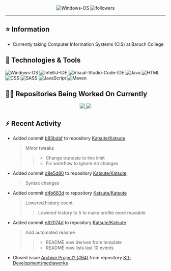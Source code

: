 <div align="center">
    <img 
        src="https://img.shields.io/badge/OS-Windows-informational?style=for-the-badge&color=3278be"
        alt="Windows-OS">
    <img 
        src="https://img.shields.io/github/followers/katsute?color=3278be&style=for-the-badge"
        alt="followers">
</div>

<hr>

## ⭐ Information

 - Currently taking Computer Information Systems (CIS) at Baruch College

## 🔧 Technologies & Tools

<img 
    src="https://img.shields.io/badge/OS-Windows-informational?style=flat-square&color=3278be"
    alt="Windows-OS">
<img 
    src="https://img.shields.io/badge/Editor-IntelliJ_IDEA-informational?style=flat-square&logo=intellij-idea&logoColor=white&color=3278be"
    alt="IntelliJ-IDE">
<img 
    src="https://img.shields.io/badge/Editor-Visual_Studio_Code-informational?style=flat-square&logo=Visual-Studio-Code&logoColor=white&color=3278be"
    alt="Visual-Studio-Code-IDE">
<img 
    src="https://img.shields.io/badge/Code-Java-informational?style=flat-square&logo=java&logoColor=white&color=3278be"
    alt="Java">
<img 
    src="https://img.shields.io/badge/Code-HTML-informational?style=flat-square&logo=html5&logoColor=white&color=3278be"
    alt="HTML">
<img 
    src="https://img.shields.io/badge/Code-CSS-informational?style=flat-square&logo=css-wizardry&logoColor=white&color=3278be"
    alt="CSS">
<img 
    src="https://img.shields.io/badge/Code-SASS-informational?style=flat-square&logo=sass&logoColor=white&color=3278be"
    alt="SASS">
<img 
    src="https://img.shields.io/badge/Code-JavaScript-informational?style=flat-square&logo=javascript&logoColor=white&color=3278be"
    alt="JavaScript">
<img 
    src="https://img.shields.io/badge/Tools-Maven-informational?style=flat-square&logo=apache-maven&logoColor=white&color=3278be"
    alt="Maven">

## 👨‍💻 Repositories Being Worked On Currently
<div align="center">
    <a href="https://github.com/Ktt-Development/ktt-development.github.io">
        <img
            src="https://github-readme-stats.vercel.app/api/pin/?username=ktt-development&repo=ktt-development.github.io&show_owner=true&title_color=3278be&text_color=202020">
    </a>
    <a href="https://github.com/Ktt-Development/rexedia">
        <img
            src="https://github-readme-stats.vercel.app/api/pin/?username=Ktt-Development&repo=rexedia&show_owner=true&title_color=3278be&text_color=202020">
    </a>
</div>

## ⚡ Recent Activity


 - Added commit [b83bdaf](https://github.com/Katsute/Katsute/commit/b83bdafe923206a4e548a38d81995650cf8d401e) to repository [Katsute/Katsute](https://github.com/Katsute/Katsute)
   > Minor tweaks
   >  > - Change truncate to line limit
   >  > - Fix workflow to ignore no changes
 - Added commit [d8e5d80](https://github.com/Katsute/Katsute/commit/d8e5d8000ff0d471f301d8ca30d1a37025e52241) to repository [Katsute/Katsute](https://github.com/Katsute/Katsute)
   > Syntax changes
 - Added commit [d4b683d](https://github.com/Katsute/Katsute/commit/d4b683d440007d4f0a32511a0b31f115f451bbc3) to repository [Katsute/Katsute](https://github.com/Katsute/Katsute)
   > Lowered history count
   >  > Lowered history to 5 to make profile more readable
 - Added commit [e82074d](https://github.com/Katsute/Katsute/commit/e82074db50b6ce110dcb904575b078c8b864e210) to repository [Katsute/Katsute](https://github.com/Katsute/Katsute)
   > Add automated readme
   >  > - README now derives from template
   >  > - README now lists last 10 events
 - Closed issue [Archive Project? (#64)](https://github.com/Ktt-Development/mediaworks/issues/64) from repository [Ktt-Development/mediaworks](https://github.com/Ktt-Development/mediaworks)
